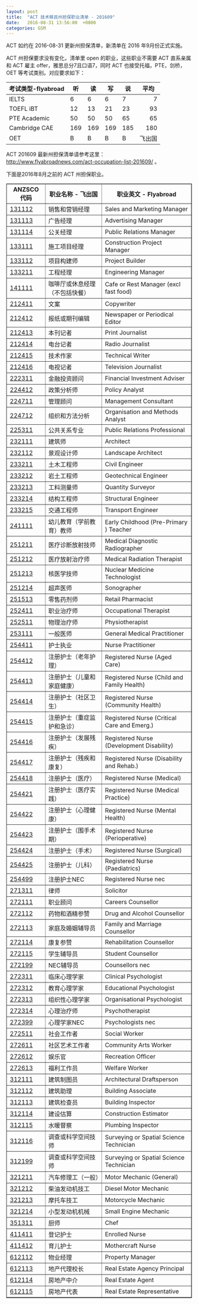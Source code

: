 ```yaml
---
layout: post
title:  "ACT 技术移民州担保职业清单 - 201609"
date:   2016-08-31 13:56:00  +0800
categories: GSM
---
```


ACT 如约在 2016-08-31 更新州担保清单，新清单在 2016 年9月份正式实施。

ACT 州担保要求没有变化，清单里 open 的职业，这些职业不需要 ACT 直系亲属和 ACT 雇主 offer，雅思总分7且口语7，同时 ACT 也接受托福，PTE，剑桥，OET 等考试类别。对应要求如下：

<table class="table table-bordered table-hover table-condensed">
<thead><tr><th title="Field #1">考试类型-flyabroad</th>
<th title="Field #2">听</th>
<th title="Field #3">读</th>
<th title="Field #4">写</th>
<th title="Field #5">说</th>
<th title="Field #6">平均</th>
</tr></thead>
<tbody><tr><td>IELTS</td>
<td>6</td>
<td>6</td>
<td>6</td>
<td>7</td>
<td align="right">7</td>
</tr>
<tr><td>TOEFL iBT</td>
<td>12</td>
<td>13</td>
<td>21</td>
<td>23</td>
<td align="right">93</td>
</tr>
<tr><td>PTE Academic</td>
<td>50</td>
<td>50</td>
<td>50</td>
<td>65</td>
<td align="right">65</td>
</tr>
<tr><td>Cambridge CAE</td>
<td>169</td>
<td>169</td>
<td>169</td>
<td>185</td>
<td align="right">180</td>
</tr>
<tr><td>OET</td>
<td>B</td>
<td>B</td>
<td>B</td>
<td>B</td>
<td align="right">飞出国</td>
</tr>
</tbody></table>

ACT 201609 最新州担保清单请参考这里： http://www.flyabroadnews.com/act-occupation-list-201609/ 。

<p>下面是2016年8月之前的 ACT 州担保职业。</p>

<table border="1" cellpadding="1" cellspacing="0">
  <tr>
    <th>ANZSCO 代码</th>
    <th>职业名称 - 飞出国</th>
    <th>职业英文 - Flyabroad</th>
  </tr>

<tr>
<td> <a href="http://anzsco.cgvisa.com/131112" target="_blank">131112</a> </td>
<td> 销售和营销经理 </td>
<td> Sales and Marketing Manager </td>
</tr>

<tr>
<td> <a href="http://anzsco.cgvisa.com/131113" target="_blank">131113</a> </td>
<td> 广告经理 </td>
<td> Advertising Manager </td>
</tr>

<tr>
<td> <a href="http://anzsco.cgvisa.com/131114" target="_blank">131114</a> </td>
<td> 公关经理 </td>
<td> Public Relations Manager </td>
</tr>

<tr>
<td> <a href="http://anzsco.cgvisa.com/133111" target="_blank">133111</a> </td>
<td> 施工项目经理 </td>
<td> Construction Project Manager </td>
</tr>

<tr>
<td> <a href="http://anzsco.cgvisa.com/133112" target="_blank">133112</a> </td>
<td> 项目构建师 </td>
<td> Project Builder </td>
</tr>

<tr>
<td> <a href="http://anzsco.cgvisa.com/133211" target="_blank">133211</a> </td>
<td> 工程经理 </td>
<td> Engineering Manager </td>
</tr>

<tr>
<td> <a href="http://anzsco.cgvisa.com/141111" target="_blank">141111</a> </td>
<td> 咖啡厅或休息经理（不包括快餐） </td>
<td> Cafe or Rest Manager (excl fast food) </td>
</tr>

<tr>
<td> <a href="http://anzsco.cgvisa.com/212411" target="_blank">212411</a> </td>
<td> 文案 </td>
<td> Copywriter </td>
</tr>

<tr>
<td> <a href="http://anzsco.cgvisa.com/212412" target="_blank">212412</a> </td>
<td> 报纸或期刊编辑 </td>
<td> Newspaper or Periodical Editor </td>
</tr>

<tr>
<td> <a href="http://anzsco.cgvisa.com/212413" target="_blank">212413</a> </td>
<td> 本刊记者 </td>
<td> Print Journalist </td>
</tr>

<tr>
<td> <a href="http://anzsco.cgvisa.com/212414" target="_blank">212414</a> </td>
<td> 电台记者 </td>
<td> Radio Journalist </td>
</tr>

<tr>
<td> <a href="http://anzsco.cgvisa.com/212415" target="_blank">212415</a> </td>
<td> 技术作家 </td>
<td> Technical Writer </td>
</tr>

<tr>
<td> <a href="http://anzsco.cgvisa.com/212416" target="_blank">212416</a> </td>
<td> 电视记者 </td>
<td> Television Journalist </td>
</tr>

<tr>
<td> <a href="http://anzsco.cgvisa.com/222311" target="_blank">222311</a> </td>
<td> 金融投资顾问 </td>
<td> Financial Investment Adviser </td>
</tr>

<tr>
<td> <a href="http://anzsco.cgvisa.com/224412" target="_blank">224412</a> </td>
<td> 政策分析师 </td>
<td> Policy Analyst </td>
</tr>

<tr>
<td> <a href="http://anzsco.cgvisa.com/224711" target="_blank">224711</a> </td>
<td> 管理顾问 </td>
<td> Management Consultant </td>
</tr>

<tr>
<td> <a href="http://anzsco.cgvisa.com/224712" target="_blank">224712</a> </td>
<td> 组织和方法分析 </td>
<td> Organisation and Methods Analyst </td>
</tr>

<tr>
<td> <a href="http://anzsco.cgvisa.com/225311" target="_blank">225311</a> </td>
<td> 公共关系专业 </td>
<td> Public Relations Professional </td>
</tr>

<tr>
<td> <a href="http://anzsco.cgvisa.com/232111" target="_blank">232111</a> </td>
<td> 建筑师 </td>
<td> Architect </td>
</tr>

<tr>
<td> <a href="http://anzsco.cgvisa.com/232112" target="_blank">232112</a> </td>
<td> 景观设计师 </td>
<td> Landscape Architect </td>
</tr>

<tr>
<td> <a href="http://anzsco.cgvisa.com/233211" target="_blank">233211</a> </td>
<td> 土木工程师 </td>
<td> Civil Engineer </td>
</tr>

<tr>
<td> <a href="http://anzsco.cgvisa.com/233212" target="_blank">233212</a> </td>
<td> 岩土工程师 </td>
<td> Geotechnical Engineer </td>
</tr>

<tr>
<td> <a href="http://anzsco.cgvisa.com/233213" target="_blank">233213</a> </td>
<td> 工料测量师 </td>
<td> Quantity Surveyor </td>
</tr>

<tr>
<td> <a href="http://anzsco.cgvisa.com/233214" target="_blank">233214</a> </td>
<td> 结构工程师 </td>
<td> Structural Engineer </td>
</tr>

<tr>
<td> <a href="http://anzsco.cgvisa.com/233215" target="_blank">233215</a> </td>
<td> 交通工程师 </td>
<td> Transport Engineer </td>
</tr>

<tr>
<td> <a href="http://anzsco.cgvisa.com/241111" target="_blank">241111</a> </td>
<td> 幼儿教育（学前教育）教师 </td>
<td> Early Childhood (Pre-Primary ) Teacher </td>
</tr>

<tr>
<td> <a href="http://anzsco.cgvisa.com/251211" target="_blank">251211</a> </td>
<td> 医疗诊断放射技师 </td>
<td> Medical Diagnostic Radiographer </td>
</tr>

<tr>
<td> <a href="http://anzsco.cgvisa.com/251212" target="_blank">251212</a> </td>
<td> 医疗放射治疗师 </td>
<td> Medical Radiation Therapist </td>
</tr>

<tr>
<td> <a href="http://anzsco.cgvisa.com/251213" target="_blank">251213</a> </td>
<td> 核医学技师 </td>
<td> Nuclear Medicine Technologist </td>
</tr>

<tr>
<td> <a href="http://anzsco.cgvisa.com/251214" target="_blank">251214</a> </td>
<td> 超声医师 </td>
<td> Sonographer </td>
</tr>

<tr>
<td> <a href="http://anzsco.cgvisa.com/251513" target="_blank">251513</a> </td>
<td> 零售药剂师 </td>
<td> Retail Pharmacist </td>
</tr>

<tr>
<td> <a href="http://anzsco.cgvisa.com/252411" target="_blank">252411</a> </td>
<td> 职业治疗师 </td>
<td> Occupational Therapist </td>
</tr>

<tr>
<td> <a href="http://anzsco.cgvisa.com/252511" target="_blank">252511</a> </td>
<td> 物理治疗师 </td>
<td> Physiotherapist </td>
</tr>

<tr>
<td> <a href="http://anzsco.cgvisa.com/253111" target="_blank">253111</a> </td>
<td> 一般医师 </td>
<td> General Medical Practitioner </td>
</tr>

<tr>
<td> <a href="http://anzsco.cgvisa.com/254411" target="_blank">254411</a> </td>
<td> 护士执业 </td>
<td> Nurse Practitioner </td>
</tr>

<tr>
<td> <a href="http://anzsco.cgvisa.com/254412" target="_blank">254412</a> </td>
<td> 注册护士（老年护理） </td>
<td> Registered Nurse (Aged Care) </td>
</tr>

<tr>
<td> <a href="http://anzsco.cgvisa.com/254413" target="_blank">254413</a> </td>
<td> 注册护士（儿童和家庭健康） </td>
<td> Registered Nurse (Child and Family Health) </td>
</tr>

<tr>
<td> <a href="http://anzsco.cgvisa.com/254414" target="_blank">254414</a> </td>
<td> 注册护士（社区卫生） </td>
<td> Registered Nurse (Community Health) </td>
</tr>

<tr>
<td> <a href="http://anzsco.cgvisa.com/254415" target="_blank">254415</a> </td>
<td> 注册护士（重症监护和急诊） </td>
<td> Registered Nurse (Critical Care and Emerg.) </td>
</tr>

<tr>
<td> <a href="http://anzsco.cgvisa.com/254416" target="_blank">254416</a> </td>
<td> 注册护士（发展残疾） </td>
<td> Registered Nurse (Development Disability) </td>
</tr>

<tr>
<td> <a href="http://anzsco.cgvisa.com/254417" target="_blank">254417</a> </td>
<td> 注册护士（残疾和康复） </td>
<td> Registered Nurse (Disability and Rehab.) </td>
</tr>

<tr>
<td> <a href="http://anzsco.cgvisa.com/254418" target="_blank">254418</a> </td>
<td> 注册护士（医疗） </td>
<td> Registered Nurse (Medical) </td>
</tr>

<tr>
<td> <a href="http://anzsco.cgvisa.com/254421" target="_blank">254421</a> </td>
<td> 注册护士（医疗实践） </td>
<td> Registered Nurse (Medical Practice) </td>
</tr>

<tr>
<td> <a href="http://anzsco.cgvisa.com/254422" target="_blank">254422</a> </td>
<td> 注册护士（心理健康） </td>
<td> Registered Nurse (Mental Health) </td>
</tr>

<tr>
<td> <a href="http://anzsco.cgvisa.com/254423" target="_blank">254423</a> </td>
<td> 注册护士（围手术期） </td>
<td> Registered Nurse (Perioperative) </td>
</tr>

<tr>
<td> <a href="http://anzsco.cgvisa.com/254424" target="_blank">254424</a> </td>
<td> 注册护士（手术） </td>
<td> Registered Nurse (Surgical) </td>
</tr>

<tr>
<td> <a href="http://anzsco.cgvisa.com/254425" target="_blank">254425</a> </td>
<td> 注册护士（儿科） </td>
<td> Registered Nurse (Paediatrics) </td>
</tr>

<tr>
<td> <a href="http://anzsco.cgvisa.com/254499" target="_blank">254499</a> </td>
<td> 注册护士NEC </td>
<td> Registered Nurse nec </td>
</tr>

<tr>
<td> <a href="http://anzsco.cgvisa.com/271311" target="_blank">271311</a> </td>
<td> 律师 </td>
<td> Solicitor </td>
</tr>

<tr>
<td> <a href="http://anzsco.cgvisa.com/272111" target="_blank">272111</a> </td>
<td> 职业顾问 </td>
<td> Careers Counsellor </td>
</tr>

<tr>
<td> <a href="http://anzsco.cgvisa.com/272112" target="_blank">272112</a> </td>
<td> 药物和酒精参赞 </td>
<td> Drug and Alcohol Counsellor </td>
</tr>

<tr>
<td> <a href="http://anzsco.cgvisa.com/272113" target="_blank">272113</a> </td>
<td> 家庭及婚姻辅导员 </td>
<td> Family and Marriage Counsellor </td>
</tr>

<tr>
<td> <a href="http://anzsco.cgvisa.com/272114" target="_blank">272114</a> </td>
<td> 康复参赞 </td>
<td> Rehabilitation Counsellor </td>
</tr>

<tr>
<td> <a href="http://anzsco.cgvisa.com/272115" target="_blank">272115</a> </td>
<td> 学生辅导员 </td>
<td> Student Counsellor </td>
</tr>

<tr>
<td> <a href="http://anzsco.cgvisa.com/272199" target="_blank">272199</a> </td>
<td> NEC辅导员 </td>
<td> Counsellors nec </td>
</tr>

<tr>
<td> <a href="http://anzsco.cgvisa.com/272311" target="_blank">272311</a> </td>
<td> 临床心理学家 </td>
<td> Clinical Psychologist </td>
</tr>

<tr>
<td> <a href="http://anzsco.cgvisa.com/272312" target="_blank">272312</a> </td>
<td> 教育心理学家 </td>
<td> Educational Psychologist </td>
</tr>

<tr>
<td> <a href="http://anzsco.cgvisa.com/272313" target="_blank">272313</a> </td>
<td> 组织性心理学家 </td>
<td> Organisational Psychologist </td>
</tr>

<tr>
<td> <a href="http://anzsco.cgvisa.com/272314" target="_blank">272314</a> </td>
<td> 心理治疗师 </td>
<td> Psychotherapist </td>
</tr>

<tr>
<td> <a href="http://anzsco.cgvisa.com/272399" target="_blank">272399</a> </td>
<td> 心理学家NEC </td>
<td> Psychologists nec </td>
</tr>

<tr>
<td> <a href="http://anzsco.cgvisa.com/272511" target="_blank">272511</a> </td>
<td> 社会工作者 </td>
<td> Social Worker </td>
</tr>

<tr>
<td> <a href="http://anzsco.cgvisa.com/272611" target="_blank">272611</a> </td>
<td> 社区艺术工作者 </td>
<td> Community Arts Worker </td>
</tr>

<tr>
<td> <a href="http://anzsco.cgvisa.com/272612" target="_blank">272612</a> </td>
<td> 娱乐官 </td>
<td> Recreation Officer </td>
</tr>

<tr>
<td> <a href="http://anzsco.cgvisa.com/272613" target="_blank">272613</a> </td>
<td> 福利工作员 </td>
<td> Welfare Worker </td>
</tr>

<tr>
<td> <a href="http://anzsco.cgvisa.com/312111" target="_blank">312111</a> </td>
<td> 建筑制图员 </td>
<td> Architectural Draftsperson </td>
</tr>

<tr>
<td> <a href="http://anzsco.cgvisa.com/312112" target="_blank">312112</a> </td>
<td> 建筑助理 </td>
<td> Building Associate </td>
</tr>

<tr>
<td> <a href="http://anzsco.cgvisa.com/312113" target="_blank">312113</a> </td>
<td> 建筑检查员 </td>
<td> Building Inspector </td>
</tr>

<tr>
<td> <a href="http://anzsco.cgvisa.com/312114" target="_blank">312114</a> </td>
<td> 建设估算 </td>
<td> Construction Estimator </td>
</tr>

<tr>
<td> <a href="http://anzsco.cgvisa.com/312115" target="_blank">312115</a> </td>
<td> 水暖督察 </td>
<td> Plumbing Inspector </td>
</tr>

<tr>
<td> <a href="http://anzsco.cgvisa.com/312116" target="_blank">312116</a> </td>
<td> 调查或科学空间技师 </td>
<td> Surveying or Spatial Science Technician </td>
</tr>

<tr>
<td> <a href="http://anzsco.cgvisa.com/312199" target="_blank">312199</a> </td>
<td> 调查或科学空间技师 </td>
<td> Surveying or Spatial Science Technician </td>
</tr>

<tr>
<td> <a href="http://anzsco.cgvisa.com/321211" target="_blank">321211</a> </td>
<td> 汽车修理工（一般） </td>
<td> Motor Mechanic (General) </td>
</tr>

<tr>
<td> <a href="http://anzsco.cgvisa.com/321212" target="_blank">321212</a> </td>
<td> 柴油发动机技工 </td>
<td> Diesel Motor Mechanic </td>
</tr>

<tr>
<td> <a href="http://anzsco.cgvisa.com/321213" target="_blank">321213</a> </td>
<td> 摩托车技工 </td>
<td> Motorcycle Mechanic </td>
</tr>

<tr>
<td> <a href="http://anzsco.cgvisa.com/321214" target="_blank">321214</a> </td>
<td> 小型发动机机械 </td>
<td> Small Engine Mechanic </td>
</tr>

<tr>
<td> <a href="http://anzsco.cgvisa.com/351311" target="_blank">351311</a> </td>
<td> 厨师 </td>
<td> Chef </td>
</tr>

<tr>
<td> <a href="http://anzsco.cgvisa.com/411411" target="_blank">411411</a> </td>
<td> 登记护士 </td>
<td> Enrolled Nurse </td>
</tr>

<tr>
<td> <a href="http://anzsco.cgvisa.com/411412" target="_blank">411412</a> </td>
<td> 育儿护士 </td>
<td> Mothercraft Nurse </td>
</tr>

<tr>
<td> <a href="http://anzsco.cgvisa.com/612112" target="_blank">612112</a> </td>
<td> 物业经理 </td>
<td> Property Manager </td>
</tr>

<tr>
<td> <a href="http://anzsco.cgvisa.com/612113" target="_blank">612113</a> </td>
<td> 地产代理校长 </td>
<td> Real Estate Agency Principal </td>
</tr>

<tr>
<td> <a href="http://anzsco.cgvisa.com/612114" target="_blank">612114</a> </td>
<td> 房地产中介 </td>
<td> Real Estate Agent </td>
</tr>

<tr>
<td> <a href="http://anzsco.cgvisa.com/612115" target="_blank">612115</a> </td>
<td> 房地产代表 </td>
<td> Real Estate Representative </td>
</tr>

</table>
